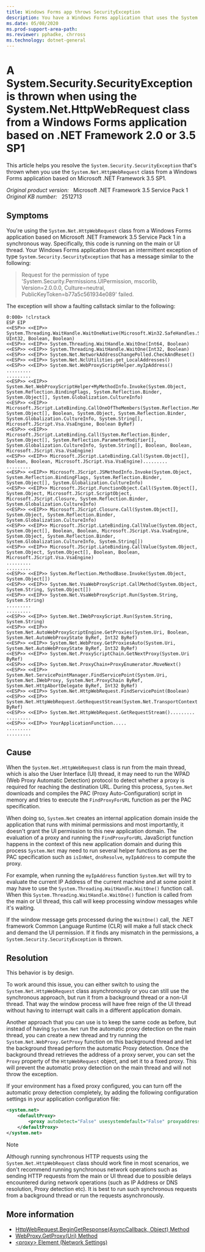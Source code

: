 ```yaml
---
title: Windows Forms app throws SecurityException
description: You have a Windows Forms application that uses the System.Net.HttpWebRequest class to send HTTP requests to a server (even calling a WebService). You experience that the application will intermittently throw a System.Security.SecurityException.
ms.date: 05/08/2020
ms.prod-support-area-path: 
ms.reviewer: pphadke, chrross
ms.technology: dotnet-general
---
```

# A System.Security.SecurityException is thrown when using the System.Net.HttpWebRequest class from a Windows Forms application based on .NET Framework 2.0 or 3.5 SP1

This article helps you resolve the `System.Security.SecurityException` that's thrown when you use the `System.Net.HttpWebRequest` class from a Windows Forms application based on Microsoft .NET Framework 3.5 SP1.

_Original product version:_ &nbsp; Microsoft .NET Framework 3.5 Service Pack 1  
_Original KB number:_ &nbsp; 2512713

## Symptoms

You're using the `System.Net.HttpWebRequest` class from a Windows Forms application based on Microsoft .NET Framework 3.5 Service Pack 1 in a synchronous way. Specifically, this code is running on the main or UI thread. Your Windows Forms application throws an intermittent exception of type `System.Security.SecurityException` that has a message similar to the following:

> Request for the permission of type 'System.Security.Permissions.UIPermission, mscorlib, Version=2.0.0.0, Culture=neutral, PublicKeyToken=b77a5c561934e089' failed.

The exception will show a faulting callstack similar to the following:

```console
0:000> !clrstack
ESP EIP
<<ESP>> <<EIP>> System.Threading.WaitHandle.WaitOneNative(Microsoft.Win32.SafeHandles.SafeWaitHandle, UInt32, Boolean, Boolean)
<<ESP>> <<EIP>> System.Threading.WaitHandle.WaitOne(Int64, Boolean)
<<ESP>> <<EIP>> System.Threading.WaitHandle.WaitOne(Int32, Boolean)
<<ESP>> <<EIP>> System.Net.NetworkAddressChangePolled.CheckAndReset()
<<ESP>> <<EIP>> System.Net.NclUtilities.get_LocalAddresses()
<<ESP>> <<EIP>> System.Net.WebProxyScriptHelper.myIpAddress()
.........
.........
<<ESP>> <<EIP>> System.Net.WebProxyScriptHelper+MyMethodInfo.Invoke(System.Object, System.Reflection.BindingFlags, System.Reflection.Binder, System.Object[], System.Globalization.CultureInfo)
<<ESP>> <<EIP>> Microsoft.JScript.LateBinding.CallOneOfTheMembers(System.Reflection.MemberInfo[], System.Object[], Boolean, System.Object, System.Reflection.Binder, System.Globalization.CultureInfo, System.String[], Microsoft.JScript.Vsa.VsaEngine, Boolean ByRef)
<<ESP>> <<EIP>> Microsoft.JScript.LateBinding.Call(System.Reflection.Binder, System.Object[], System.Reflection.ParameterModifier[], System.Globalization.CultureInfo, System.String[], Boolean, Boolean, Microsoft.JScript.Vsa.VsaEngine)
<<ESP>> <<EIP>> Microsoft.JScript.LateBinding.Call(System.Object[], Boolean, Boolean, Microsoft.JScript.Vsa.VsaEngine).........
.........
<<ESP>> <<EIP>> Microsoft.JScript.JSMethodInfo.Invoke(System.Object, System.Reflection.BindingFlags, System.Reflection.Binder, System.Object[], System.Globalization.CultureInfo)
<<ESP>> <<EIP>> Microsoft.JScript.FunctionObject.Call(System.Object[], System.Object, Microsoft.JScript.ScriptObject, Microsoft.JScript.Closure, System.Reflection.Binder, System.Globalization.CultureInfo)
<<ESP>> <<EIP>> Microsoft.JScript.Closure.Call(System.Object[], System.Object, System.Reflection.Binder, System.Globalization.CultureInfo)
<<ESP>> <<EIP>> Microsoft.JScript.LateBinding.CallValue(System.Object, System.Object[], Boolean, Boolean, Microsoft.JScript.Vsa.VsaEngine, System.Object, System.Reflection.Binder, System.Globalization.CultureInfo, System.String[])
<<ESP>> <<EIP>> Microsoft.JScript.LateBinding.CallValue(System.Object, System.Object, System.Object[], Boolean, Boolean, Microsoft.JScript.Vsa.VsaEngine)
.........
.........
<<ESP>> <<EIP>> System.Reflection.MethodBase.Invoke(System.Object, System.Object[])
<<ESP>> <<EIP>> System.Net.VsaWebProxyScript.CallMethod(System.Object, System.String, System.Object[])
<<ESP>> <<EIP>> System.Net.VsaWebProxyScript.Run(System.String, System.String)
.........
.........
<<ESP>> <<EIP>> System.Net.IWebProxyScript.Run(System.String, System.String)
<<ESP>> <<EIP>> System.Net.AutoWebProxyScriptEngine.GetProxies(System.Uri, Boolean, System.Net.AutoWebProxyState ByRef, Int32 ByRef)
<<ESP>> <<EIP>> System.Net.WebProxy.GetProxiesAuto(System.Uri, System.Net.AutoWebProxyState ByRef, Int32 ByRef)
<<ESP>> <<EIP>> System.Net.ProxyScriptChain.GetNextProxy(System.Uri ByRef)
<<ESP>> <<EIP>> System.Net.ProxyChain+ProxyEnumerator.MoveNext()
<<ESP>> <<EIP>> System.Net.ServicePointManager.FindServicePoint(System.Uri, System.Net.IWebProxy, System.Net.ProxyChain ByRef, System.Net.HttpAbortDelegate ByRef, Int32 ByRef)
<<ESP>> <<EIP>> System.Net.HttpWebRequest.FindServicePoint(Boolean)
<<ESP>> <<EIP>> System.Net.HttpWebRequest.GetRequestStream(System.Net.TransportContext ByRef)
<<ESP>> <<EIP>> System.Net.HttpWebRequest.GetRequestStream().........
.........
<<ESP>> <<EIP>> YourApplicationFunction.....
.........
.........
```

## Cause

When the `System.Net.HttpWebRequest` class is run from the main thread, which is also the User Interface (UI) thread, it may need to run the WPAD (Web Proxy Automatic Detection) protocol to detect whether a proxy is required for reaching the destination URL. During this process, `System.Net` downloads and compiles the PAC (Proxy Auto-Configuration) script in memory and tries to execute the `FindProxyForURL` function as per the PAC specification.

When doing so, `System.Net` creates an internal application domain inside the application that runs with minimal permissions and most importantly, it doesn't grant the UI permission to this new application domain. The evaluation of a proxy and running the `FindProxyForURL` JavaScript function happens in the context of this new application domain and during this process `System.Net` may need to run several helper functions as per the PAC specification such as `isInNet`, `dnsResolve`, `myIpAddress` to compute the proxy.

For example, when running the `myIpAddress` function `System.Net` will try to evaluate the current IP Address of the current machine and at some point it may have to use the `System.Threading.WaitHandle.WaitOne()` function call. When this `System.Threading.WaitHandle.WaitOne()` function is called from the main or UI thread, this call will keep processing window messages while it's waiting.

If the window message gets processed during the `WaitOne()` call, the .NET framework Common Language Runtime (CLR) will make a full stack check and demand the UI permission. If it finds any mismatch in the permissions, a `System.Security.SecurityException` is thrown.

## Resolution

This behavior is by design.

To work around this issue, you can either switch to using the `System.Net.HttpWebRequest` class asynchronously or you can still use the synchronous approach, but run it from a background thread or a non-UI thread. That way the window process will have free reign of the UI thread without having to interrupt wait calls in a different application domain.

Another approach that you can use is to keep the same code as before, but instead of having `System.Net` run the automatic proxy detection on the main thread, you can create a new thread and try running the `System.Net.WebProxy.GetProxy` function on this background thread and let the background thread perform the automatic Proxy detection. Once the background thread retrieves the address of a proxy server, you can set the `Proxy` property of the `HttpWebRequest` object, and set it to a fixed proxy. This will prevent the automatic proxy detection on the main thread and will not throw the exception.

If your environment has a fixed proxy configured, you can turn off the automatic proxy detection completely, by adding the following configuration settings in your application configuration file:

```xml
<system.net>
    <defaultProxy>
        <proxy autoDetect="False" usesystemdefault="False" proxyaddress="http://yourProxy:yourProxyPort"/>
    </defaultProxy>
</system.net>
```

> [!NOTE]  
> Although running synchronous HTTP requests using the `System.Net.HttpWebRequest` class should work fine in most scenarios, we don't recommend running synchronous network operations such as sending HTTP requests from the main or UI thread due to possible delays encountered during network operations (such as IP Address or DNS resolution, Proxy detection etc). It is best to run such synchronous requests from a background thread or run the requests asynchronously.

## More information

- [HttpWebRequest.BeginGetResponse(AsyncCallback, Object) Method](/dotnet/api/system.net.httpwebrequest.begingetresponse?&view=netcore-3.1&preserve-view=true)
- [WebProxy.GetProxy(Uri) Method](/dotnet/api/system.net.webproxy.getproxy?&view=netcore-3.1&preserve-view=true)
- [\<proxy> Element (Network Settings)](/dotnet/framework/configure-apps/file-schema/network/proxy-element-network-settings)
